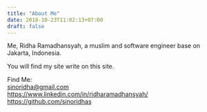 ```yaml
---
title: "About Me"
date: 2018-10-23T11:02:13+07:00
draft: false
---
```


Me, Ridha Ramadhansyah, a muslim and software engineer base on Jakarta, Indonesia.

You will find my site write on this site.

Find Me:  
sinoridha@gmail.com  
https://www.linkedin.com/in/ridharamadhansyah/  
https://github.com/sinoridhas  
